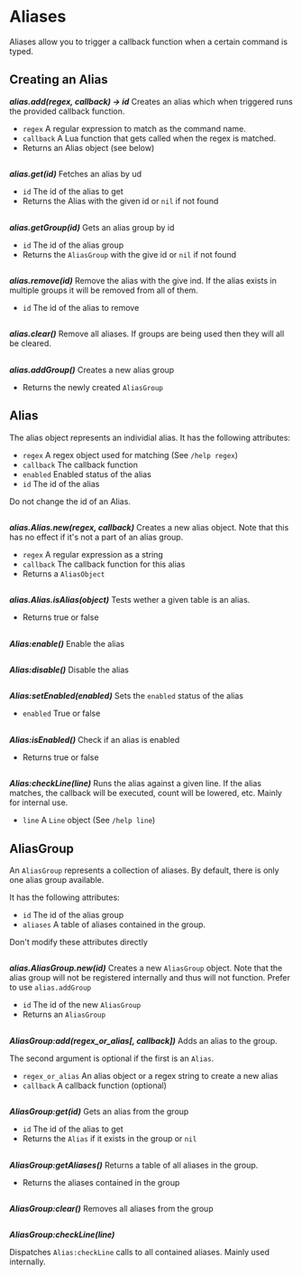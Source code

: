 # Aliases

Aliases allow you to trigger a callback function when a certain command is typed.

## Creating an Alias

***alias.add(regex, callback) -> id***
Creates an alias which when triggered runs the provided callback function.

- `regex`    A regular expression to match as the command name.
- `callback` A Lua function that gets called when the regex is matched.
- Returns an Alias object (see below)

##

***alias.get(id)***
Fetches an alias by ud

- `id`      The id of the alias to get
- Returns the Alias with the given id or `nil` if not found

##

***alias.getGroup(id)***
Gets an alias group by id

- `id`  The id of the alias group
- Returns the `AliasGroup` with the give id or `nil` if not found

##

***alias.remove(id)***
Remove the alias with the give ind. If the alias exists in multiple groups it
will be removed from all of them.

- `id`  The id of the alias to remove

##

***alias.clear()***
Remove all aliases. If groups are being used then they will all be cleared.

##

***alias.addGroup()***
Creates a new alias group

- Returns the newly created `AliasGroup`

## Alias

The alias object represents an individial alias. It has the following
attributes:

- `regex`       A regex object used for matching (See `/help regex`)
- `callback`    The callback function
- `enabled`     Enabled status of the alias
- `id`          The id of the alias

Do not change the id of an Alias.

##

***alias.Alias.new(regex, callback)***
Creates a new alias object. Note that this has no effect if it's not a part of
an alias group.

- `regex`       A regular expression as a string
- `callback`    The callback function for this alias
- Returns a `AliasObject`

##

***alias.Alias.isAlias(object)***
Tests wether a given table is an alias.

- Returns true or false

##

***Alias:enable()***
Enable the alias

##

***Alias:disable()***
Disable the alias

##

***Alias:setEnabled(enabled)***
Sets the `enabled` status of the alias

- `enabled`     True or false

##

***Alias:isEnabled()***
Check if an alias is enabled

- Returns true or false

##

***Alias:checkLine(line)***
Runs the alias against a given line. If the alias matches, the callback
will be executed, count will be lowered, etc.
Mainly for internal use.

- `line`    A `Line` object (See `/help line`)

## AliasGroup
An `AliasGroup` represents a collection of aliases. By default, there is only
one alias group available.

It has the following attributes:

- `id`      The id of the alias group
- `aliases` A table of aliases contained in the group.

Don't modify these attributes directly

##

***alias.AliasGroup.new(id)***
Creates a new `AliasGroup` object. Note that the alias group will not be
registered internally and thus will not function. Prefer to use `alias.addGroup`

- `id`  The id of the new `AliasGroup`
- Returns an `AliasGroup`

##

***AliasGroup:add(regex_or_alias[, callback])***
Adds an alias to the group.

The second argument is optional if the first is an `Alias`.

- `regex_or_alias`  An alias object or a regex string to create a new alias
- `callback`        A callback function (optional)

##

***AliasGroup:get(id)***
Gets an alias from the group

- `id`  The id of the alias to get
- Returns the `Alias` if it exists in the group or `nil`

##

***AliasGroup:getAliases()***
Returns a table of all aliases in the group.

- Returns the aliases contained in the group

##

***AliasGroup:clear()***
Removes all aliases from the group

##

***AliasGroup:checkLine(line)***

Dispatches `Alias:checkLine` calls to all contained aliases.
Mainly used internally.
